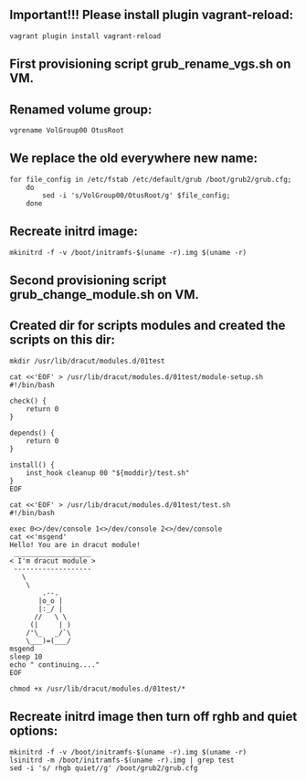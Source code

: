 ## Important!!! Please install plugin vagrant-reload:
```
vagrant plugin install vagrant-reload
```

## First provisioning script grub_rename_vgs.sh on VM.
## Renamed volume group:
```
vgrename VolGroup00 OtusRoot
```

## We replace the old everywhere new name:
```
for file_config in /etc/fstab /etc/default/grub /boot/grub2/grub.cfg;
    do
        sed -i 's/VolGroup00/OtusRoot/g' $file_config;
    done
```

## Recreate initrd image:
```
mkinitrd -f -v /boot/initramfs-$(uname -r).img $(uname -r)
```

## Second provisioning script grub_change_module.sh on VM.
## Created dir for scripts modules and created the scripts on this dir:
```
mkdir /usr/lib/dracut/modules.d/01test

cat <<'EOF' > /usr/lib/dracut/modules.d/01test/module-setup.sh
#!/bin/bash

check() {
    return 0
}

depends() {
    return 0
}

install() {
    inst_hook cleanup 00 "${moddir}/test.sh"
}
EOF

cat <<'EOF' > /usr/lib/dracut/modules.d/01test/test.sh
#!/bin/bash

exec 0<>/dev/console 1<>/dev/console 2<>/dev/console
cat <<'msgend'
Hello! You are in dracut module!
 ___________________
< I'm dracut module >
 -------------------
   \
    \
        .--.
       |o_o |
       |:_/ |
      //   \ \
     (|     | )
    /'\_   _/`\
    \___)=(___/
msgend
sleep 10
echo " continuing...."
EOF

chmod +x /usr/lib/dracut/modules.d/01test/*
```

## Recreate initrd image then turn off rghb and quiet options:
```
mkinitrd -f -v /boot/initramfs-$(uname -r).img $(uname -r)
lsinitrd -m /boot/initramfs-$(uname -r).img | grep test
sed -i 's/ rhgb quiet//g' /boot/grub2/grub.cfg
```
